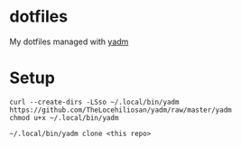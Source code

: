 # dotfiles
My dotfiles managed with [yadm](https://yadm.io/#)

# Setup

```shell
curl --create-dirs -LSso ~/.local/bin/yadm https://github.com/TheLocehiliosan/yadm/raw/master/yadm
chmod u+x ~/.local/bin/yadm

~/.local/bin/yadm clone <this repo>
```
